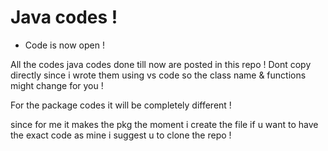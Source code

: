 # Java codes !

- Code is now open !

All the codes java codes done till now are posted in this repo !
Dont copy directly since i wrote them using vs code so the class name & functions might change for you !

For the package codes it will be completely different !

since for me it makes the pkg the moment i create the file
if u want to have the exact code as mine i suggest u to clone the repo !
